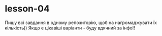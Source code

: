 # lesson-04
Пишу всі завдання в одному репозиторію, щоб на нагромаджувати їх кількість))
Якщо є цікавіші варіанти - буду вдячний за інфо!!
